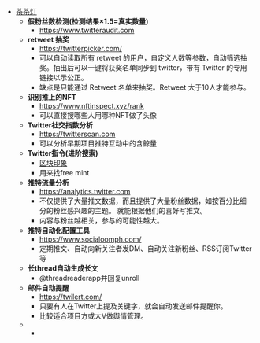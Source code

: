 - [茶茶灯](https://twitter.com/Nicole58004351/status/1537039171914956800?s=20&t=4l-d-wSgPi7i7uRsq-zQsw)
	- **假粉丝数检测(检测结果×1.5=真实数量)**
		- https://www.twitteraudit.com
	- **retweet 抽奖**
		- https://twitterpicker.com/
		- 可以自动读取所有 retweet 的用户，自定义人数等参数，自动筛选抽奖。抽出后可以一键将获奖名单同步到 twitter，带有 Twitter 的专用链接以示公正。
		- 缺点是只能通过 Retweet 名单来抽奖。Retweet 大于10人才能参与。
	- **识别推上的NFT**
		- https://www.nftinspect.xyz/rank
		- 可以直接搜哪些人用哪种NFT做了头像
	- **Twitter社交指数分析**
		- https://twitterscan.com
		- 可以分析早期项目推特互动中的含鲸量
	- **Twitter指令(进阶搜索)**
		- [区块印象](https://twitter.com/BlockTrack1/status/1513362879504056324?s=20&t=_gbn0_0Io8gqXHJncnhAfw)
		- 用来找free mint
	- **推特流量分析**
		- https://analytics.twitter.com
		- 不仅提供了大量推文数据，而且提供了大量粉丝数据，如按百分比细分的粉丝感兴趣的主题。 就能根据他们的喜好写推文。
		- 内容与粉丝越相关，参与的可能性越大。
	- **推特自动化配置工具**
		- https://www.socialoomph.com/
		- 定期推文、自动向新关注者发DM、自动关注新粉丝、RSS订阅Twitter等
	- **长thread自动生成长文**
		- @threadreaderapp并回复unroll
	- **邮件自动提醒**
		- https://twilert.com/
		- 只要有人在Twitter上提及关键字，就会自动发送邮件提醒你。
		- 比较适合项目方或大V做舆情管理。
	-
		-